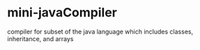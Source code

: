 # mini-javaCompiler
compiler for subset of the java language which includes classes, inheritance, and arrays
